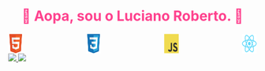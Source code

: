  <h1 align=center style="color:#fe428e;">🎂 Aopa, sou o Luciano Roberto. 🎂</h1>

  <div style="width:100%; display:flex; justify-content:space-between;">
            <img width="30" height="40"
                src="https://raw.githubusercontent.com/devicons/devicon/9f4f5cdb393299a81125eb5127929ea7bfe42889/icons/html5/html5-original.svg"
                alt="html">
            <img width="30" height="40"
                src="https://raw.githubusercontent.com/devicons/devicon/9f4f5cdb393299a81125eb5127929ea7bfe42889/icons/css3/css3-original.svg"
                alt="css">
            <img width="30" height="40"
                src="https://raw.githubusercontent.com/devicons/devicon/9f4f5cdb393299a81125eb5127929ea7bfe42889/icons/javascript/javascript-original.svg"
                alt="js">
            <img width="30" height="40"
                src="https://raw.githubusercontent.com/devicons/devicon/9f4f5cdb393299a81125eb5127929ea7bfe42889/icons/react/react-original.svg"
                alt="react">
    </div>
      <div>
        <a href="https://github.com/anuraghazra/github-readme-stats">
            <img src="https://github-readme-stats.vercel.app/api?username=Luciano749&theme=radical" />
        </a>
        <a href="https://github.com/anuraghazra/github-readme-stats">
            <img height="195px"
                src="https://github-readme-stats.vercel.app/api/top-langs/?username=Luciano749&theme=radical" />
        </a>
    </div>
 
    
    
  

<!--
**Luciano749/Luciano749** is a ✨ _special_ ✨ repository because its `README.md` (this file) appears on your GitHub profile.

Here are some ideas to get you started:

- 🔭 I’m currently working on ...
- 🌱 I’m currently learning ...
- 👯 I’m looking to collaborate on ...
- 🤔 I’m looking for help with ...
- 💬 Ask me about ...
- 📫 How to reach me: ...
- 😄 Pronouns: ...
- ⚡ Fun fact: ...
-->

